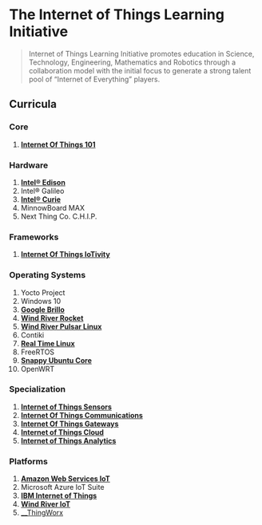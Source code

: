 The Internet of Things Learning Initiative
==

> Internet of Things Learning Initiative promotes education in Science, Technology, Engineering, Mathematics and Robotics through a collaboration model with the initial focus to generate a strong talent pool of “Internet of Everything” players.

## Curricula

### Core
1. [__Internet Of Things 101__](https://theiotlearninginitiative.gitbooks.io/internetofthings101/)

### Hardware
1. [__Intel® Edison__](https://theiotlearninginitiative.gitbooks.io/inteledison/)
2. Intel® Galileo
3. [__Intel® Curie__](https://theiotlearninginitiative.gitbooks.io/intelcurie/content/)
4. MinnowBoard MAX
5. Next Thing Co. C.H.I.P.

### Frameworks
1. [__Internet Of Things IoTivity__](https://theiotlearninginitiative.gitbooks.io/internetofthingsiotivity/content/)

### Operating Systems
1. Yocto Project
2. Windows 10
3. [__Google Brillo__](https://theiotlearninginitiative.gitbooks.io/googlebrillo/content/)
4. [__Wind River Rocket__](https://theiotlearninginitiative.gitbooks.io/iotwindriverrocket/content/)
5. [__Wind River Pulsar Linux__](https://theiotlearninginitiative.gitbooks.io/iotwindriverpulsarlinux/content/)
6. Contiki
7. [__Real Time Linux__](https://theiotlearninginitiative.gitbooks.io/internetofthingsrt/content/)
7. FreeRTOS
8. [__Snappy Ubuntu Core__](https://theiotlearninginitiative.gitbooks.io/iotsnappyubuntucore/content/)
9. OpenWRT

### Specialization
1. [__Internet of Things Sensors__](https://theiotlearninginitiative.gitbooks.io/internetofthingssensors/content/)
2. [__Internet Of Things Communications__](https://theiotlearninginitiative.gitbooks.io/internetofthingscommunications/content/)
3. [__Internet Of Things Gateways__](https://theiotlearninginitiative.gitbooks.io/internetofthingsgateways/content/)
4. [__Internet of Things Cloud__](https://theiotlearninginitiative.gitbooks.io/internetofthingscloud/content/)
5. [__Internet of Things Analytics__](https://theiotlearninginitiative.gitbooks.io/internetofthingsanalytics/content/)

### Platforms
1. [__Amazon Web Services IoT__](https://theiotlearninginitiative.gitbooks.io/amazonwebservicesiot/content/)
3. Microsoft Azure IoT Suite
4. [__IBM Internet of Things__](https://theiotlearninginitiative.gitbooks.io/ibminternetofthings/content/)
5. [__Wind River IoT__](https://theiotlearninginitiative.gitbooks.io/windriveriot/content/)
6. [__ThingWorx](http://www.thingworx.com/)